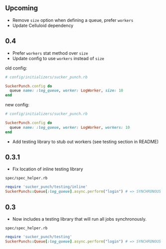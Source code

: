 Upcoming
--------

- Remove `size` option when defining a queue, prefer `workers`
- Update Celluloid dependency

0.4
-----------
- Prefer `workers` stat method over `size`
- Update config to use `workers` instead of `size`

old config:

```Ruby
# config/initializers/sucker_punch.rb

SuckerPunch.config do
  queue name: :log_queue, worker: LogWorker, size: 10
end
```

new config:

```Ruby
# config/initializers/sucker_punch.rb

SuckerPunch.config do
  queue name: :log_queue, worker: LogWorker, workers: 10
end
```
- Add testing library to stub out workers (see testing section in README)

0.3.1
-----------

- Fix location of inline testing library

`spec/spec_helper.rb`
```ruby
require 'sucker_punch/testing/inline'
SuckerPunch::Queue[:log_queue].async.perform("login") # => SYNCHRONOUS
```

0.3
-----------

- Now includes a testing library that will run all jobs synchronously.

`spec/spec_helper.rb`
```ruby
require 'sucker_punch/testing'
SuckerPunch::Queue[:log_queue].async.perform("login") # => SYNCHRONOUS
```
